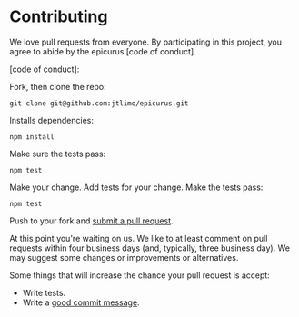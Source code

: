 # Contributing

We love pull requests from everyone. By participating in this project, you
agree to abide by the epicurus [code of conduct].

[code of conduct]:

Fork, then clone the repo:

    git clone git@github.com:jtlimo/epicurus.git

Installs dependencies:

    npm install

Make sure the tests pass:

    npm test

Make your change. Add tests for your change. Make the tests pass:

    npm test

Push to your fork and [submit a pull request][pr].

[pr]: https://github.com/jtlimo/epicurus/compare/

At this point you're waiting on us. We like to at least comment on pull requests
within four business days (and, typically, three business day). We may suggest
some changes or improvements or alternatives.

Some things that will increase the chance your pull request is accept:

* Write tests.
* Write a [good commit message][commit].

[commit]: https://github.com/commitizen/cz-cli
